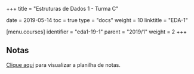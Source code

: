 +++
title = "Estruturas de Dados 1 - Turma C"

date = 2019-05-14
toc = true
type = "docs"
weight = 10
linktitle = "EDA-1"

[menu.courses]
  identifier = "eda1-19-1"
  parent = "2019/1"
  weight = 2
+++

## Notas

[Clique aqui](/courses/2019_1/EDA-1.html) para visualizar a planilha
de notas.
